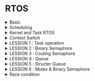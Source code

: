 # RTOS
</details>
<details><summary> Basic </summary>
    
- RTOS - hệ điều hành thời gian thực, sử dụng trong những ứng dụng yêu cầu thời gian đáp ứng nhanh, chính xác về thời gian (freeRTOS, RTX (Keil RTX/MDK-RTOS))

- RTOS khác với các hệ điều hành thông thường trong máy tính như window hay linux.

- RTOS được thiết kế ra cho các nhiệm vụ đặc biệt. Các ứng dụng cần được thực thi với thời gian thật chính xác

- Hard Real-time: Hệ thống phải thực hiện task trong khoảng thời gian quy định một cách chính xác
- Soft Real-Time: Có thể không cần đáp ứng gắt gao về mặt thời gian như Hard Real-time

- Trong RTOS, có các công việc đó gọi là Task. Mỗi task cần thực hiện gần như song song.

- Mỗi task là một function để thực hiện chức năng của chúng. Việc thực hiện đa tác vụ trên cùng một chương trình vi điều khiển (ở đây là 1 core) gọi là Multi-Task.

- Do vi điều khiển chỉ có một Core nên tại một thời điểm chỉ có 1 câu lệnh được thực hiện

- Cần có một cơ chế để thực thi các task gần như là song song, đó là cơ chế lập lịch - Scheduling.

</details>
<details><summary> Scheduling </summary>
    
-  Lập lịch - Scheduling là một thuật toán để xác định Task nào được thực thi. Về cơ bản, một task sẽ có 4 trạng thái chính:
  
        READY: Sẵn sàng chạy.
        RUNNING: Đang chạy.
        BLOCKED: Chờ một sự kiện hoặc tài nguyên.
        SUSPENDED: Bị tạm dừng, không tham gia vào lập lịch.

- Mặc dù các Task thực hiện tuần tự nhưng mắt người nhìn nó như là song song.

- Các task thực hiện trong một khoảng thời gian rồi ngay lập tức chuyển qua task khác cũng giúp tiết kiệm tài nguyên của hệ thống.

- Thuật toán lập lịch _ Scheduling thực thi theo các task theo hàng chờ Queue.
  
- Thông thường các task sẽ được sắp xếp trong Queue theo mức độ ưu tiên, có 2 loại ưu tiên:

        + Preemptive
            Người ta mong muốn những Task quan trọng sẽ được thực hiện trước, bằng cách gán cho chúng những quyền ưu tiên.
            Và task nào có quyền ưu tiên cao hơn, sẽ có thể chiếm quyền sử dụng CPU của task đang thực hiện khi cần. Đó chính là cơ chế của Preemptive.
        + Cooperative
         Task có độ ưu tiên cao hơn, nhưng Task còn lại cũng không thể chiếm quyền điều khiển của Task 1, mà phải đợi Task 1 làm xong thì mới đến lượt.
         Cơ chế này có thể dùng để tránh việc các task có quyền ưu tiên chiếm hết quyền sử dụng CPU, dẫn đến việc những task nhỏ, có quyền ưu tiên thấp, không được thực hiện

</details>
<details><summary> Kernel and Task RTOS </summary>

- Kernel - hay gọi là Nhân của hệ điều hành, thực chất là một quy ước có nhiệm vụ điều phối các công việc của RTOS 

        Kernel sẽ điều phối hoạt động của các Task dựa vào bộ lập lịch - Scheduler và các thuật toán lập lịch (do con người quy định). 
        Kernel sẽ quản lý tài nguyên phần cứng - bộ nhớ, để lưu trữ hoạt động của các task. 
        Kernel quản lý các công việc giao tiếp giữa các task, xử lý ngắt, ...

- RTOS cũng sẽ chiếm một phần trong bộ nhớ chương trình (trên FLASH).

- Người ta thường sử dụng vùng nhớ Heap để phân bổ bộ nhớ cho các Task.
- Trong 1 task có các thành phần:
   
       TCB (Task Control Block): dùng để điều khiển 1 task, nhiệm vụ chính là lưu trữ lại các ngữ cảnh đang thực hiện của một task, trước khi chuyển qua task khác.
   
       Stack: Mỗi task chạy thì đều cần có vùng nhớ dữ liệu để thực thi, ở đây là vùng stack riêng của từng task, khác với vùng nhớ stack của chương trình.

-  PSP - Process Stack Pointer cho hoạt động của các Task, và MSP - Main Stack Pointer vẫn được sử dụng trong chương trình chính (main).
  
-  Context Switch - chuyển đổi ngữ cảnh: Khi chuyển từ task này sang task khác, chúng ta cần phải lưu trữ ngữ cảnh của task đang thực hiện và load ngữ cảnh của task sắp thực hiện.

</details>
<details><summary> Context Switch </summary>
    
- Lưu lại ngữ cảnh (dữ liệu) của Task đang thực thi trước khi chuyển qua task khác, ngữ cảnh này sẽ được lưu vào vùng nhớ TCB của Task.
  
- Lấy lại ngữ cảnh cũ của Task đang chuẩn bị được thực thi để tiếp tục task đó. Việc này ngược lại với việc trên, đó là lấy dữ liệu từ vùng nhớ TCB của Task tương ứng.

 ![image](https://github.com/user-attachments/assets/29a0fd82-d88d-48b1-8f87-860de78a47ec)

- Việc thực thi Context Switch sẽ dựa trên 2 exceptions của hệ thống, đó là:

        SVC - supervisor call.
        PendSV Exception.

- Cách lưu trữ ngữ cảnh:

![image](https://github.com/user-attachments/assets/f5d0e0ac-279e-443f-8c02-19cdf3167da8)

    B1: lưu lại giá trị các thanh ghi cần thiết, các thanh ghi tính toán trong Task Control Block (TCB) cần được lưu vào bộ nhớ Stack
    B2: Cập nhật Process Stack Pointer (PSP) của task mới trước khi chạy task mới
    B3: Cập nhật ngữ cảnh của Task mới trước khi chạy
</details>
<details><summary> LESSION 1 : Task operation </summary>

</details>
<details><summary> LESSION 2 : Binary Semaphore </summary>
- Các Task trong RTOS được coi là độc lập với nhau, tuy nhiên, các tài nguyên chúng sử dụng thì lại không hề độc lập. 

    
- Chẳng hạn một vi điều khiển một core đang chạy RTOS, nhưng các phần bộ nhớ (RAM, FLASH, các bộ ngoại vi) là dùng chung giữa các task. ==> các task có thể truy cập tài nguyên cùng lúc và gây ra xung đột

- Đồng bộ giữa các task là quan trọng, đặc biệt là khi có những tài nguyên sử dụng chung.
  
- Đồng bộ tức là cơ chế giúp cho các task vẫn hoạt động một cách độc lập, nhưng sử dụng một số tài nguyên chung một cách hiệu quả, không bị conflict

- Một vài cơ chế đồng bộ giữa các task thường được sử dụng:

        Semaphore: Sử dụng cho việc đồng bộ hóa tín hiệu và khả năng tận dụng tài nguyên.
  
        Event Flag: Chỉ ra một hoặc vài sự kiện đã xảy ra, Event Flag giống như mở rộng của Semaphore, trong đó cho phép đồng bộ hóa trên các sự kiện hỗn hợp.
  
        Mailbox, Queue, Pipe: Cơ chế truyền dữ liệu giữa các task.
  
- Semaphore hoạt động giống như một chiếc chìa khóa cho việc truy cập tới tài nguyên. Chỉ có task có chìa khóa này mới có quyền sử dụng tài nguyên. 

        Để có thể sử dụng tài nguyên, tác vụ cần yêu cầu chìa khóa để sử dụng - acquire semarphore. 
        Nếu chìa khóa ở trạng thái sẵn sàng (đang không có task nào sử dụng) thì task yêu cầu có thể sử dụng tài nguyên.
        Sau khi task dùng xong , task này sẽ phải trả lại chìa khóa - release semaphore để task khác có thể sử dụng.
  
![image](https://github.com/user-attachments/assets/3a10ee76-c5d2-47c3-afe4-da6cdc9ab685)

- Semaphore không lưu trữ dữ liệu mà chỉ biểu thị trạng thái của tài nguyên hoặc tín hiệu. Binary Semaphore chỉ có thể ở một trong hai trạng thái:
  
        1: Tài nguyên sẵn sàng hoặc task đã hoàn thành.
        0: Tài nguyên bận hoặc task đang chờ.
- Binary Semaphore ứng dụng trong việc đồng bộ hóa giữa task và ISR (ví dụ: chờ tín hiệu từ phần cứng), bảo vệ tài nguyên chia sẻ, đảm bảo chỉ một task truy cập tại một thời điểm.



</details>
<details><summary> LESSION 3 : Couting Semaphore </summary>
- Couting Semaphore chức năng giống như Binary Semaphore nhưng Couting có thể quản lý nhiều task hơn.

- Counting Semaphore hoạt động giống như một biến đếm. Trạng thái của nó được biểu diễn bằng một giá trị nguyên không âm (thường trong khoảng 0 đến 255).
  
- Counting Semaphore thường được sử dụng với 2 mục đích:

+ Counting Event - Đếm sự kiện
   
        VD: Mỗi lần có sự kiện xảy ra, semaphore sẽ được "give", tăng giá trị đếm.
            Mỗi lần sự kiện được xử lý, semaphore sẽ được "take", giảm giá trị đếm.

+ Resource Management - Quản lý tài nguyên

        VD: Khi một task Acquire (lấy) tài nguyên, giá trị semaphore giảm đi một đơn vị.
            Khi task Release (trả lại) tài nguyên, giá trị semaphore tăng lên.
    
</details>
<details><summary> LESSION 4 : Queue </summary>
- Queue trong RTOS là 1 cấu trúc hàng đợi dùng để chia sẻ dữ liệu hoặc giao tiếp với các task khác mà ko bị ảnh hưởng bởi ISR hay task chạy không đồng bộ.
    
- Queue truyền an toàn và có trình tự.
  
- 2 loại Queue đó là Message Queue và Mail Queue.

- Message Queue thì "Xếp 1 hàng" còn Mail Queue thì "Xếp nhiều hàng"
  
- Message Queue:
![image](https://github.com/user-attachments/assets/7f5524f8-6467-4179-a440-3f2928b2c7b6)

- Mail Queue:
![image](https://github.com/user-attachments/assets/7eb59509-bd8b-4fe2-9f65-08b2f288677f)

</details>
<details><summary> LESSION 5 : Structer Queue </summary>

</details>
<details><summary> LESSION 6 : Mutex & Binary Semaphore </summary>

## Semaphore Binary

+ semaphore sẽ giúp các task đều được sử dụng tài nguyên chung mà ko bị chặn hoặc chờ các priority của các task

+ dùng khi để đồng bộ hóa giữa các task với nhau

VD: 
![image](https://github.com/user-attachments/assets/63f81238-03a5-41aa-80fe-7940a1989b2d)

    - task High chạy trc (lấy semaphore và realese)
    
    - Sau đó task Medium thực thi (do ko dùng nên nó ko bị ràng buộc)
    
    - task Low chạy (lấy semaphore và realese) nhưng trong khi thực thi task low thì task high sẽ wakeup và cố gắn chiếm semaphore (ko đc vì task low đang giữ)
     đồng thời task M sẽ thực thi
    
    - vì task Medium đang chiếm tài nguyên và chưa thực thi xong nên task low phải chờ Medium task thực thi xong mới release semaphore đc

## Mutex

+ mutex giúp chỉ 1 task (priotity cao) truy cập được tài nguyên chung tại 1 thời điểm (sử dụng lock và unlock)
  
+ Mutex hỗ trợ cơ chế Priority Inheritance (kế thừa quyền ưu tiên)

+ dùng khi để đồng bộ hóa truy cập tài nguyên dùng chung
  
VD:

![image](https://github.com/user-attachments/assets/c087d4f7-fe13-4448-8e1d-fe4123490303)

    - task High chạy trc (lấy lock mutex và unlock)
    
    - Sau đó task Medium thực thi (do ko dùng nên nó ko bị ràng buộc)

    - task Low chạy (lấy lock mutex) nhưng trong khi thực thi task low thì task high sẽ wakeup và cố gắn chiếm semaphore nhưng ko đc vì task low chưa unlock
    
    - khác với semaphore do task low chưa unlock mutex (low task đang dùng tài nguyên chung) nên medium task ko thể chiếm quyền đc mà phải chờ
    
    - sau khi low chạy xong (unlock) thì task high lấy mutex (lock mutex), thực thi xong (unlock) rồi task medium ms đc thực thi  

</details>
<details><summary> Race condition </summary>

- Quy trình thao tác trên thanh ghi (Load-Modify-Store): Khi CPU thực hiện một thao tác thay đổi bit của thanh ghi:

        VD:  Load: Nạp giá trị hiện tại của GPIOB_ODR vào một thanh ghi tạm (ví dụ: R2).
             Modify: Thay đổi giá trị trong thanh ghi tạm (R2) để điều khiển bit LED.
             Store: Ghi lại giá trị từ thanh ghi tạm (R2) vào GPIOB_ODR.
==> Tức là CPU sẽ load giá trị của thanh ghi đó, sau đó chỉnh sửa (Modify), và cuối cùng cùng là Store giá trị trở lại các thanh ghi đó.

- Race condition sảy ra khi trong quá trình (Load-Modify-Store) mà có Ngắt Systick_Handler sảy ra.

      VD: Khi đang thực thi load 1 thanh ghi và chuẩn bị modify thay đổi giá trị thanh ghi (ví dụ = 1) đó.
          Thì ngắt systick_handlder xảy ra cũng thay đổi giá trị thanh ghi đó ( ví dụ thay đổi giá trị thanh ghi đó  = 2).
          Và sau đó quay lại hàm main chính và tiếp tục quá trình trước khi ngắt sảy ra.
          CPU tiếp tục thực hiện Modify và Store với giá trị ban đầu được Load, bỏ qua thay đổi của Systick_Handler.
    
      ==> Bị miss data của Ngắt Systick_Handler.

- Cách khắc phục:

        + Sử dụng Mutex (Mutual Exclusion)
        + Sử dụng Critical Section
            Critical Section là đoạn mã mà CPU không thể bị gián đoạn khi thực hiện. Bằng cách tắt ngắt (disable interrupt) trong các đoạn mã quan trọng
        + Binary Semaphore hoặc Counting Semaphore 
